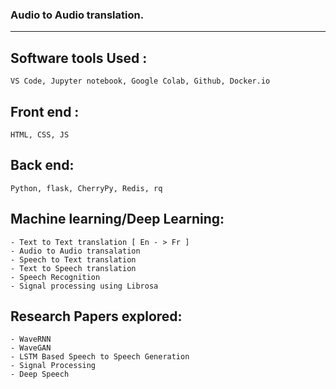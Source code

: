 ### Audio to Audio translation.
*******************************

## Software tools Used :
    VS Code, Jupyter notebook, Google Colab, Github, Docker.io

## Front end :
    HTML, CSS, JS
## Back end:
    Python, flask, CherryPy, Redis, rq


## Machine learning/Deep Learning:
    - Text to Text translation [ En - > Fr ]
    - Audio to Audio transalation
    - Speech to Text translation
    - Text to Speech translation
    - Speech Recognition
    - Signal processing using Librosa

## Research Papers explored:
    - WaveRNN
    - WaveGAN
    - LSTM Based Speech to Speech Generation
    - Signal Processing
    - Deep Speech
